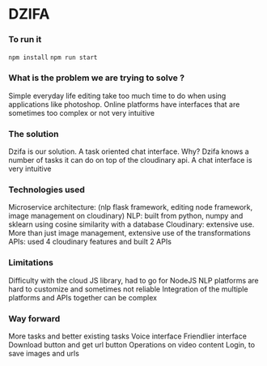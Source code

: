 # DZIFA

### To run it
```npm install```
```npm run start```

### What is the problem we are trying to solve ?
Simple everyday life editing take too much time to do when using applications like photoshop.
Online platforms have interfaces that are sometimes too complex or not very intuitive


### The solution
Dzifa is our solution. A task oriented chat interface.
Why? 
Dzifa knows a number of tasks it can do on top of the cloudinary api.
A chat interface is very intuitive


### Technologies used
Microservice architecture: (nlp flask framework, editing node framework, image management on cloudinary)
NLP: built from python, numpy and sklearn using cosine similarity with a database 
Cloudinary: extensive use. More than just image management, extensive use of the transformations
APIs: used 4 cloudinary features and built 2 APIs


### Limitations
Difficulty with the cloud JS library, had to go for NodeJS
NLP platforms are hard to customize and sometimes not reliable
Integration of the multiple platforms and APIs together can be complex

### Way forward
More tasks and better existing tasks
Voice interface
Friendlier interface
Download button and get url button
Operations on video content
Login, to save images and urls
